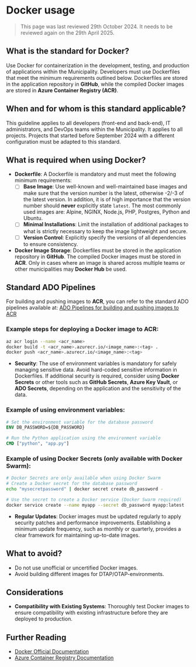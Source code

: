 ﻿# Docker usage
> This page was last reviewed 29th October 2024. It needs to be reviewed again on the 29th April 2025.
## What is the standard for Docker?
Use Docker for containerization in the development, testing, and production of applications within the Municipality. Developers must use Dockerfiles that meet the minimum requirements outlined below. Dockerfiles are stored in the application repository in **GitHub**, while the compiled Docker images are stored in **Azure Container Registry (ACR)**.

## When and for whom is this standard applicable?
This guideline applies to all developers (front-end and back-end), IT administrators, and DevOps teams within the Municipality. It applies to all projects. Projects that started before September 2024 with a different configuration must be adapted to this standard.

## What is required when using Docker?

- **Dockerfile**: A Dockerfile is mandatory and must meet the following minimum requirements:
    - [ ] **Base Image**: Use well-known and well-maintained base images and make sure that the version number is the latest, otherwise -2/-3 of the latest version. In addition, it is of high importance that the version number should **never** explicitly state `latest`. The most commonly used images are: Alpine, NGINX, Node.js, PHP, Postgres, Python and Ubuntu.
    - [ ] **Minimal Installations**: Limit the installation of additional packages to what is strictly necessary to keep the image lightweight and secure.
    - [ ] **Version Control**: Explicitly specify the versions of all dependencies to ensure consistency.
- **Docker Image Storage**: Dockerfiles must be stored in the application repository in **GitHub**. The compiled Docker images must be stored in **ACR**. Only in cases where an image is shared across multiple teams or other municipalities may **Docker Hub** be used.

## Standard ADO Pipelines

For building and pushing images to **ACR**, you can refer to the standard ADO pipelines available at:
[ADO Pipelines for building and pushing images to ACR](https://github.com/Amsterdam/common-azure-pipelines)

### Example steps for deploying a Docker image to ACR:

```bash
az acr login --name <acr_name>
docker build -t <acr_name>.azurecr.io/<image_name>:<tag> .
docker push <acr_name>.azurecr.io/<image_name>:<tag>
```

- **Security**: The use of environment variables is mandatory for safely managing sensitive data. Avoid hard-coded sensitive information in Dockerfiles. If additional security is required, consider using **Docker Secrets** or other tools such as **GitHub Secrets**, **Azure Key Vault**, or **ADO Secrets**, depending on the application and the sensitivity of the data.

### Example of using environment variables:

```dockerfile
# Set the environment variable for the database password
ENV DB_PASSWORD=${DB_PASSWORD}

# Run the Python application using the environment variable
CMD ["python", "app.py"]
```

### Example of using Docker Secrets (only available with Docker Swarm):

```bash
# Docker Secrets are only available when using Docker Swarm
# Create a Docker secret for the database password
echo "mysecretpassword" | docker secret create db_password -

# Use the secret to create a Docker service (Docker Swarm required)
docker service create --name myapp --secret db_password myapp:latest
```

- **Regular Updates**: Docker images must be updated regularly to apply security patches and performance improvements. Establishing a minimum update frequency, such as monthly or quarterly, provides a clear framework for maintaining up-to-date images.

## What to avoid?

- Do not use unofficial or uncertified Docker images.
- Avoid building different images for DTAP/OTAP-environments.

## Considerations

- **Compatibility with Existing Systems**: Thoroughly test Docker images to ensure compatibility with existing infrastructure before they are deployed to production.

## Further Reading

- [Docker Official Documentation](https://docs.docker.com/)
- [Azure Container Registry Documentation](https://docs.microsoft.com/en-us/azure/container-registry/)
